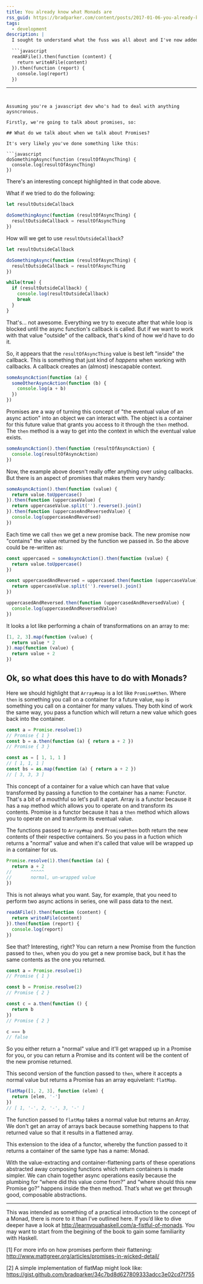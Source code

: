 ```yaml
---
title: You already know what Monads are
rss_guid: https://bradparker.com/content/posts/2017-01-06-you-already-know-what-monads-are.html
tags:
  - development
description: |
  I sought to understand what the fuss was all about and I've now added to the mass of Monad Explainer posts on the internet.

  ```javascript
  readAFile().then(function (content) {
    return writeAFile(content)
  }).then(function (report) {
    console.log(report)
  })
  ```
---
```


Assuming you're a javascript dev who's had to deal with anything aysncronous.

Firstly, we're going to talk about promises, so:

## What do we talk about when we talk about Promises?

It's very likely you've done something like this:

```javascript
doSomethingAsync(function (resultOfAsyncThing) {
  console.log(resultOfAsyncThing)
})
```

There's an interesting concept highlighted in that code above.

What if we tried to do the following:

```javascript
let resultOutsideCallback

doSomethingAsync(function (resultOfAsyncThing) {
  resultOutsideCallback = resultOfAsyncThing
})
```

How will we get to use `resultOutsideCallback`?

```javascript
let resultOutsideCallback

doSomethingAsync(function (resultOfAsyncThing) {
  resultOutsideCallback = resultOfAsyncThing
})

while(true) {
  if (resultOutsideCallback) {
    console.log(resultOutsideCallback)
    break
  }
}
```

That's... not awesome. Everything we try to execute after that while loop is blocked until the async function's callback is called. But if we want to work with that value "outside" of the callback, that's kind of how we'd have to do it.

So, it appears that the `resultOfAsyncThing` value is best left "inside" the callback. This is something that just kind of _happens_ when working with callbacks. A callback creates an (almost) inescapable context.

```javascript
someAsyncAction(function (a) {
  someOtherAsyncAction(function (b) {
    console.log(a + b)
  })
})
```

Promises are a way of turning this concept of "the eventual value of an async action" into an object we can interact with. The object is a container for this future value that grants you access to it through the `then` method. The `then` method is a way to get into the context in which the eventual value exists.

```javascript
someAsyncAction().then(function (resultOfAsyncAction) {
  console.log(resultOfAsyncAction)
})
```

Now, the example above doesn't really offer anything over using callbacks. But there is an aspect of promises that makes them very handy:

```javascript
someAsyncAction().then(function (value) {
  return value.toUppercase()
}).then(function (uppercaseValue) {
  return uppercaseValue.split('').reverse().join()
}).then(function (uppercaseAndReversedValue) {
  console.log(uppercaseAndReversed)
})
```

Each time we call `then` we get a new promise back. The new promise now "contains" the value returned by the function we passed in. So the above could be re-written as:

```javascript
const uppercased = someAsyncAction().then(function (value) {
  return value.toUppercase()
})

const uppercasedAndReversed = uppercased.then(function (uppercaseValue) {
  return uppercaseValue.split('').reverse().join()
})

uppercasedAndReversed.then(function (uppercasedAndReversedValue) {
  console.log(uppercasedAndReversedValue)
})
```

It looks a lot like performing a chain of transformations on an array to me:

```javascript
[1, 2, 3].map(function (value) {
  return value * 2
}).map(function (value) {
  return value + 2
})
```

## Ok, so what does this have to do with Monads?

Here we should highlight that `Array#map` is a lot like `Promise#then`. Where `then` is something you call on a container for a future value, `map` is something you call on a container for many values. They both kind of work the same way, you pass a function which will return a new value which goes back into the container.

```javascript
const a = Promise.resolve(1)
// Promise { 1 }
const b = a.then(function (a) { return a + 2 })
// Promise { 3 }

const as = [ 1, 1, 1 ]
// [ 1, 1, 1 ]
const bs = as.map(function (a) { return a + 2 })
// [ 3, 3, 3 ]
```

This concept of a container for a value which can have that value transformed by passing a function to the container has a name: Functor. That's a bit of a mouthful so let's pull it apart. Array is a functor because it has a `map` method which allows you to operate on and transform its contents. Promise is a functor because it has a `then` method which allows you to operate on and transform its eventual value.

The functions passed to `Array#map` and `Promise#then` both return the new contents of their respective containers. So you pass in a fuction which returns a "normal" value and when it's called that value will be wrapped up in a container for us.

```javascript
Promise.resolve(1).then(function (a) {
  return a + 2
//       ^^^^^
//       normal, un-wrapped value
})

```

This is not always what you want. Say, for example, that you need to perform two async actions in series, one will pass data to the next.

```javascript
readAFile().then(function (content) {
  return writeAFile(content)
}).then(function (report) {
  console.log(report)
})
```

See that? Interesting, right? You can return a new Promise from the function passed to `then`, when you do you get a new promise back, but it has the same contents as the one you returned.

```javascript
const a = Promise.resolve(1)
// Promise { 1 }

const b = Promise.resolve(2)
// Promise { 2 }

const c = a.then(function () {
  return b
})
// Promise { 2 }

c === b
// false
```

So you either return a "normal" value and it'll get wrapped up in a Promise for you, or you can return a Promise and its content will be the content of the new promise returned.

This second version of the function passed to `then`, where it accepts a normal value but returns a Promise has an array equivelant: `flatMap`.

```javascript
flatMap([1, 2, 3], function (elem) {
  return [elem, '-']
})
// [ 1, '-', 2, '-', 3, '-' ]
```

The function passed to `flatMap` takes a normal value but returns an Array. We don't get an array of arrays back because something happens to that returned value so that it results in a flattened array.

This extension to the idea of a functor, whereby the function passed to it returns a container of the same type has a name: Monad.

With the value-extracting and container-flattening parts of these operations abstracted away composing functions which return containers is made simpler. We can chain together async operations easily because the plumbing for “where did this value come from?” and “where should this new Promise go?” happens inside the then method. That’s what we get through good, composable abstractions.

***

This was intended as something of a practical introduction to the concept of a Monad, there is more to it than I’ve outlined here. If you’d like to dive deeper have a look at http://learnyouahaskell.com/a-fistful-of-monads. You may want to start from the begining of the book to gain some familiarity with Haskell.

[1] For more info on how promises perform their flattening: http://www.mattgreer.org/articles/promises-in-wicked-detail/

[2] A simple implementation of flatMap might look like: https://gist.github.com/bradparker/34c7bd8d627809333adcc3e02cd7f755
